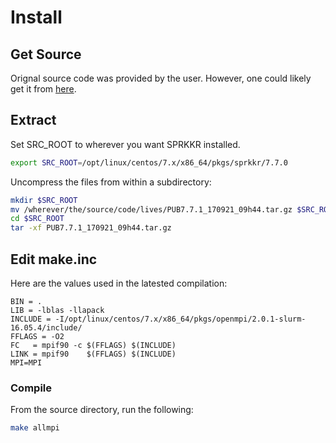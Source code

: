 # Install
## Get Source
Orignal source code was provided by the user.
However, one could likely get it from [here](https://www.ebert.cup.uni-muenchen.de/kkr/kkrlicense/).

## Extract
Set SRC_ROOT to wherever you want SPRKKR installed.
```bash
export SRC_ROOT=/opt/linux/centos/7.x/x86_64/pkgs/sprkkr/7.7.0
```
Uncompress the files from within a subdirectory:
```bash
mkdir $SRC_ROOT
mv /wherever/the/source/code/lives/PUB7.7.1_170921_09h44.tar.gz $SRC_ROOT/
cd $SRC_ROOT
tar -xf PUB7.7.1_170921_09h44.tar.gz
```

## Edit make.inc
Here are the values used in the latested compilation:
```
BIN = .
LIB = -lblas -llapack 
INCLUDE = -I/opt/linux/centos/7.x/x86_64/pkgs/openmpi/2.0.1-slurm-16.05.4/include/ 
FFLAGS = -O2
FC   = mpif90 -c $(FFLAGS) $(INCLUDE)
LINK = mpif90    $(FFLAGS) $(INCLUDE)
MPI=MPI
```

### Compile
From the source directory, run the following:
```bash
make allmpi
```
